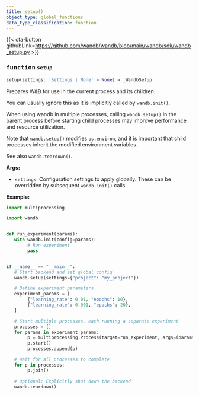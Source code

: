 ```yaml
---
title: setup()
object_type: global_functions
data_type_classification: function
---
```


{{< cta-button githubLink=https://github.com/wandb/wandb/blob/main/wandb/sdk/wandb_setup.py >}}




### <kbd>function</kbd> `setup`

```python
setup(settings: 'Settings | None' = None) → _WandbSetup
```

Prepares W&B for use in the current process and its children. 

You can usually ignore this as it is implicitly called by `wandb.init()`. 

When using wandb in multiple processes, calling `wandb.setup()` in the parent process before starting child processes may improve performance and resource utilization. 

Note that `wandb.setup()` modifies `os.environ`, and it is important that child processes inherit the modified environment variables. 

See also `wandb.teardown()`. 



**Args:**
 
 - `settings`:  Configuration settings to apply globally. These can be  overridden by subsequent `wandb.init()` calls. 



**Example:**
 ```python
import multiprocessing

import wandb


def run_experiment(params):
    with wandb.init(config=params):
         # Run experiment
         pass


if __name__ == "__main__":
    # Start backend and set global config
    wandb.setup(settings={"project": "my_project"})

    # Define experiment parameters
    experiment_params = [
         {"learning_rate": 0.01, "epochs": 10},
         {"learning_rate": 0.001, "epochs": 20},
    ]

    # Start multiple processes, each running a separate experiment
    processes = []
    for params in experiment_params:
         p = multiprocessing.Process(target=run_experiment, args=(params,))
         p.start()
         processes.append(p)

    # Wait for all processes to complete
    for p in processes:
         p.join()

    # Optional: Explicitly shut down the backend
    wandb.teardown()
``` 

